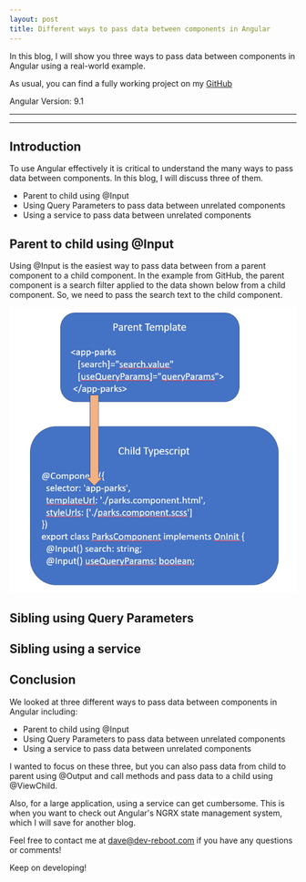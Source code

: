 ```yaml
---
layout: post
title: Different ways to pass data between components in Angular
---
```


In this blog, I will show you three ways to pass data between components in Angular using a real-world example.

As usual, you can find a fully working project on my [GitHub](https://github.com/DaveStaudenmaier/AngularShareData)

Angular Version: 9.1

----
****

## Introduction

To use Angular effectively it is critical to understand the many ways to pass data between components.   In this blog, I will discuss three of them.
- Parent to child using @Input
- Using Query Parameters to pass data between unrelated components
- Using a service to pass data between unrelated components

## Parent to child using @Input
Using @Input is the easiest way to pass data between from a parent component to a child component.  In the example from GitHub, the parent component is a search filter applied to the data shown below from a child component.   So, we need to pass the search text to the child component. 

<img src="/images/blog/share-data/Input.png" height="500px">

## Sibling using Query Parameters

## Sibling using a service

## Conclusion

We looked at three different ways to pass data between components in Angular including:
- Parent to child using @Input
- Using Query Parameters to pass data between unrelated components
- Using a service to pass data between unrelated components

I wanted to focus on these three, but you can also pass data from child to parent using @Output and call methods and pass data to a child using @ViewChild.

Also, for a large application, using a service can get cumbersome.  This is when you want to check out Angular's NGRX state management system, which I will save for another blog.

Feel free to contact me at [dave@dev-reboot.com](mailto:dave@dev-reboot.com) if you have any questions or comments!

Keep on developing!
